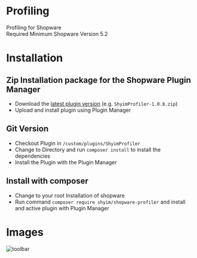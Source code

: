 # Profiling
Profiling for Shopware  
Required Minimum Shopware Version 5.2

# Installation

## Zip Installation package for the Shopware Plugin Manager

* Download the [latest plugin version](https://github.com/shyim/shopware-profiler/releases/latest/) (e.g. `ShyimProfiler-1.0.8.zip`)
* Upload and install plugin using Plugin Manager

## Git Version
* Checkout Plugin in `/custom/plugins/ShyimProfiler`
* Change to Directory and run `composer install` to install the dependencies
* Install the Plugin with the Plugin Manager

## Install with composer
* Change to your root Installation of shopware
* Run command `composer require shyim/shopware-profiler` and install and active plugin with Plugin Manager 

# Images
![toolbar](http://i.imgur.com/1F5d8jj.jpg)
